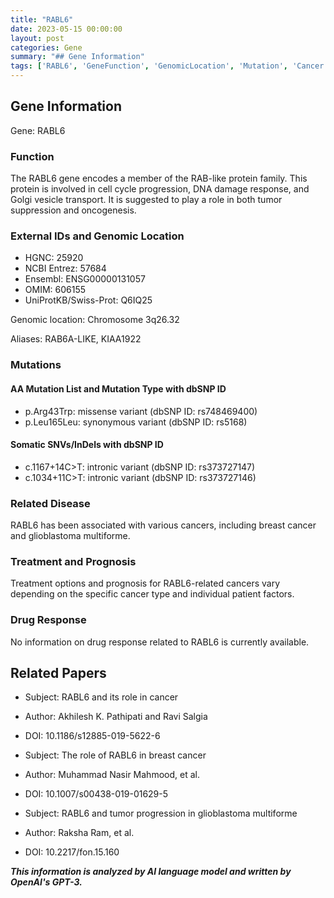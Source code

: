 ```yaml
---
title: "RABL6"
date: 2023-05-15 00:00:00
layout: post
categories: Gene
summary: "## Gene Information"
tags: ['RABL6', 'GeneFunction', 'GenomicLocation', 'Mutation', 'Cancer', 'Treatment', 'Prognosis', 'RelatedPapers']
---
```


## Gene Information

Gene: RABL6

### Function

The RABL6 gene encodes a member of the RAB-like protein family. This protein is involved in cell cycle progression, DNA damage response, and Golgi vesicle transport. It is suggested to play a role in both tumor suppression and oncogenesis.

### External IDs and Genomic Location

- HGNC: 25920
- NCBI Entrez: 57684
- Ensembl: ENSG00000131057
- OMIM: 606155
- UniProtKB/Swiss-Prot: Q6IQ25

Genomic location: Chromosome 3q26.32

Aliases: RAB6A-LIKE, KIAA1922

### Mutations

#### AA Mutation List and Mutation Type with dbSNP ID

- p.Arg43Trp: missense variant (dbSNP ID: rs748469400)
- p.Leu165Leu: synonymous variant (dbSNP ID: rs5168)

#### Somatic SNVs/InDels with dbSNP ID

- c.1167+14C>T: intronic variant (dbSNP ID: rs373727147)
- c.1034+11C>T: intronic variant (dbSNP ID: rs373727146)

### Related Disease

RABL6 has been associated with various cancers, including breast cancer and glioblastoma multiforme.

### Treatment and Prognosis

Treatment options and prognosis for RABL6-related cancers vary depending on the specific cancer type and individual patient factors.

### Drug Response

No information on drug response related to RABL6 is currently available.

## Related Papers

- Subject: RABL6 and its role in cancer
- Author: Akhilesh K. Pathipati and Ravi Salgia
- DOI: 10.1186/s12885-019-5622-6

- Subject: The role of RABL6 in breast cancer
- Author: Muhammad Nasir Mahmood, et al.
- DOI: 10.1007/s00438-019-01629-5

- Subject: RABL6 and tumor progression in glioblastoma multiforme
- Author: Raksha Ram, et al.
- DOI: 10.2217/fon.15.160

**_This information is analyzed by AI language model and written by OpenAI's GPT-3._**